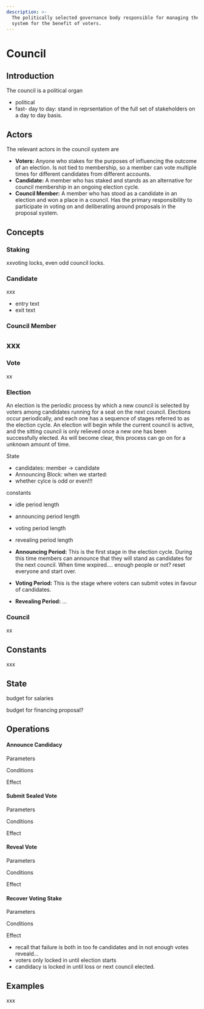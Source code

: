 ```yaml
---
description: >-
  The politically selected governance body responsible for managing the proposal
  system for the benefit of voters.
---
```


# Council

## Introduction

The council is a political organ 

* political
* fast- day to day: stand in reprsentation of the full set of stakeholders on a day to day basis.

## Actors

The relevant actors in the council system are

* **Voters:** Anyone who stakes for the purposes of influencing the outcome of an election. Is not tied to membership, so a member can vote multiple times for different candidates from different accounts.
* **Candidate:** A member who has staked and stands as an alternative for council membership in an ongoing election cycle.
* **Council Member:** A member who has stood as a candidate in an election and won a place in a council. Has the primary responsibility to participate in voting on and deliberating around proposals in the proposal system.

## Concepts

### Staking

xxvoting locks, even odd council locks.

### Candidate

xxx  
- entry text  
- exit text

### Council Member

xxx  
- 

### Vote

xx

### Election

An election is the periodic process by which a new council is selected by voters among candidates running for a seat on the next council. Elections occur periodically, and each one has a sequence of stages referred to as the election cycle. An election will begin while the current council is active, and the sitting council is only relieved once a new one has been successfully elected. As will become clear, this process can go on for a unknown amount of time.

State

* candidates: member -&gt; candidate
* Announcing Block: when we started:
* whether cylce is odd or even!!!

constants

* idle period length
* announcing period length
* voting period length
* revealing period length



* **Announcing Period:** This is the first stage in the election cycle. During this time members can announce that they will stand as candidates for the next council.  When time wxpired.... enough people or not? reset everyone and start over.
* **Voting Period:** This is the stage where voters can submit votes in favour of candidates.
* **Revealing Period:** ...

### **Council**

xx

## Constants

xxx

## State

budget for salaries

budget for financing proposal?

## Operations

#### Announce Candidacy

Parameters

Conditions

Effect

#### Submit Sealed Vote

Parameters

Conditions

Effect

#### Reveal Vote

Parameters

Conditions

Effect

#### Recover Voting Stake

Parameters

Conditions

Effect



* recall that failure is both in too fe candidates and in not enough votes reveald...
* voters only locked in until election starts
* candidacy is locked in until loss or next council elected.

## Examples

xxx






